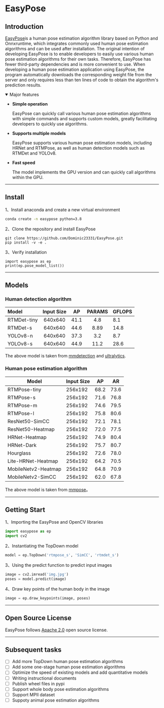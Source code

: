 # EasyPose

## Introduction

[EasyPose](https://github.com/Dominic23331/EasyPose)is a human pose estimation algorithm library based on Python and Onnxruntime, which integrates commonly used human pose estimation algorithms and can be used after installation. The original intention of developing EasyPose is to enable developers to easily use various human pose estimation algorithms for their own tasks. Therefore, EasyPose has fewer third-party dependencies and is more convenient to use. When developing a human pose estimation application using EasyPose, the program automatically downloads the corresponding weight file from the server and only requires less than ten lines of code to obtain the algorithm's prediction results.

<details open>
<summary>Major features</summary>



- **Simple operation**

  EasyPose can quickly call various human pose estimation algorithms with simple commands and supports custom models, greatly facilitating developers to quickly use algorithms.

- **Supports multiple models**

  EasyPose supports various human pose estimation models, including HRNet and RTMPose, as well as human detection models such as RTMDet and YOLOv8.

- **Fast speed**

  The model implements the GPU version and can quickly call algorithms within the GPU.

</details>

------

## Install

1、Install anaconda and create a new virtual environment

```bash
conda create -n easypose python=3.8
```

2、Clone the repository and install EasyPose

```
git clone https://github.com/Dominic23331/EasyPose.git
pip install -v -e .
```

3、Verify installation

```
import easypose as ep
print(ep.pose_model_list())
```

------

## Models

### Human detection algorithm

| Model       | Input Size |  AP  | PARAMS | GFLOPS |
| :---------- | :--------: | :--: | :----: | ------ |
| RTMDet-tiny |  640x640   | 41.1 |  4.8   | 8.1    |
| RTMDet-s    |  640x640   | 44.6 |  8.89  | 14.8   |
| YOLOv8-n    |  640x640   | 37.3 |  3.2   | 8.7    |
| YOLOv8-s    |  640x640   | 44.9 |  11.2  | 28.6   |

The above model is taken from [mmdetection](https://github.com/open-mmlab/mmdetection) and [ultralytics](https://github.com/ultralytics/ultralytics).

### Human pose estimation algorithm

| Model               | Input Size | AP   | AR   |
| ------------------- | ---------- | ---- | ---- |
| RTMPose-tiny        | 256x192    | 68.2 | 73.6 |
| RTMPose-s           | 256x192    | 71.6 | 76.8 |
| RTMPose-m           | 256x192    | 74.6 | 79.5 |
| RTMPose-l           | 256x192    | 75.8 | 80.6 |
| ResNet50-SimCC      | 256x192    | 72.1 | 78.1 |
| ResNet50-Heatmap    | 256x192    | 72.0 | 77.5 |
| HRNet-Heatmap       | 256x192    | 74.9 | 80.4 |
| HRNet-Dark          | 256x192    | 75.7 | 80.7 |
| Hourglass           | 256x192    | 72.6 | 78.0 |
| Lite-HRNet-Heatmap  | 256x192    | 64.2 | 70.5 |
| MobileNetv2-Heatmap | 256x192    | 64.8 | 70.9 |
| MobileNetv2-SimCC   | 256x192    | 62.0 | 67.8 |

The above model is taken from [mmpose](https://github.com/open-mmlab/mmpose)。

------

## Getting Start

1、Importing the EasyPose and OpenCV libraries

```python
import easypose as ep
import cv2
```

2、Instantiating the TopDown model

```python
model = ep.TopDown('rtmpose_s', 'SimCC', 'rtmdet_s')
```

3、Using the predict function to predict input images

```python
image = cv2.imread('img.jpg')
poses = model.predict(image)
```

4、Draw key points of the human body in the image

```python
image = ep.draw_keypoints(image, poses)
```

------

## Open Source License

EasyPose follows [Apache 2.0](https://github.com/Dominic23331/EasyPose/blob/master/LICENSE) open source license.

------

## Subsequent tasks

- [ ] Add more TopDown human pose estimation algorithms
- [ ] Add some one-stage human pose estimation algorithms
- [ ] Optimize the speed of existing models and add quantitative models
- [ ] Writing instructional documents
- [ ] Publish wheel files in pypi
- [ ] Support whole body pose estimation algorithms
- [ ] Support MPII dataset
- [ ] Suppoty animal pose estimation algorithms